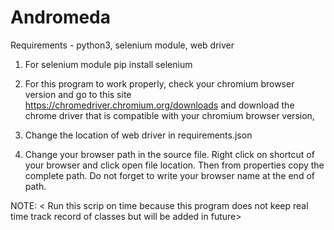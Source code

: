 # Andromeda
Requirements - python3, selenium module, web driver

1. For selenium module
    pip install selenium

2. For this program to work properly, check your chromium browser version and go to this site https://chromedriver.chromium.org/downloads and download the chrome 
    driver that is compatible with your chromium browser version,

3. Change the location of web driver in requirements.json

4. Change your browser path in the source file. Right click on shortcut of your browser and click open file location. Then from properties copy the complete path. Do not 
    forget to write your browser name at the end of path.
    
    
NOTE: < Run this scrip on time because this program does not keep real time track record of classes but will be added in future>
